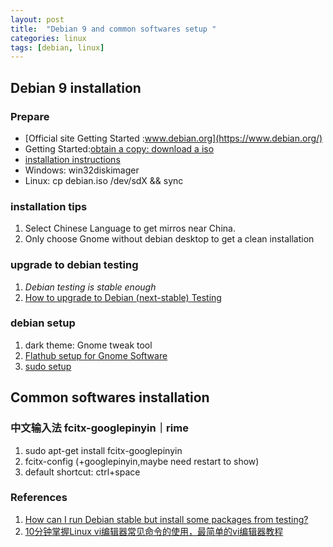 ```yaml
---
layout: post
title:  "Debian 9 and common softwares setup "
categories: linux
tags: [debian, linux]
---
```

## Debian 9 installation
### Prepare
- [Official site Getting Started :www.debian.org](https://www.debian.org/)
- Getting Started:[obtain a copy: download a iso](https://www.debian.org/distrib/)
- [installation instructions](https://www.debian.org/releases/stable/amd64/)
 - Windows: win32diskimager
 - Linux: cp debian.iso /dev/sdX && sync

### installation tips
1. Select Chinese Language to get mirros near China.
1. Only choose Gnome without debian desktop to get a clean installation

### upgrade to debian testing
1. *Debian testing is stable enough*
1. [How to upgrade to Debian (next-stable) Testing](https://wiki.debian.org/DebianTesting)

### debian setup
1. dark theme: Gnome tweak tool
1. [Flathub setup for Gnome Software](https://flatpak.org/setup/Debian/)
1. [sudo setup](https://wiki.debian.org/sudo)

## Common softwares installation
### 中文输入法 fcitx-googlepinyin｜rime
1. sudo apt-get install fcitx-googlepinyin
1. fcitx-config (+googlepinyin,maybe need restart to show)
1. default shortcut: ctrl+space


### References
1. [How can I run Debian stable but install some packages from testing?](http://serverfault.com/questions/22414/how-can-i-run-debian-stable-but-install-some-packages-from-testing)
2. [10分钟掌握Linux vi编辑器常见命令的使用，最简单的vi编辑器教程](http://c.biancheng.net/cpp/html/2735.html)
